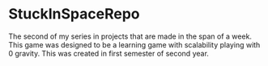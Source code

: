 # StuckInSpaceRepo
 The second of my series in projects that are made in the span of a week. This game was designed to be a learning game with scalability playing with 0 gravity. This was created in first semester of second year.
